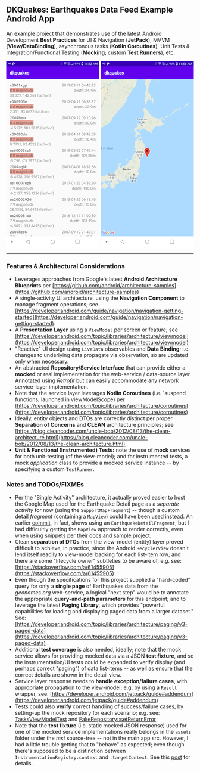 ## DKQuakes: Earthquakes Data Feed Example Android App

An example project that demonstrates use of the latest Android Development **Best Practices**
for UI & Navigation (**JetPack**), MVVM (**View/DataBinding**), asynchronous tasks (**Kotlin Coroutines**), Unit Tests & Integration/Functional Testing (**Mocking**; custom **Test Runners**), etc.

![Screenshot](screenshots/dkquakes-20201024_1-list.png)
![Screenshot](screenshots/dkquakes-20201024_1-map.png)

----

### Features & Architectural Considerations

 - Leverages approaches from Google's latest **Android Architecture Blueprints** per [https://github.com/android/architecture-samples](https://github.com/android/architecture-samples)
 - A single-activity UI architecture, using the **Navigation Component** to manage fragment operations; see [https://developer.android.com/guide/navigation/navigation-getting-started](https://developer.android.com/guide/navigation/navigation-getting-started).
 - A **Presentation Layer** using a `ViewModel` per screen or feature; see [https://developer.android.com/topic/libraries/architecture/viewmodel](https://developer.android.com/topic/libraries/architecture/viewmodel)
 - "Reactive" UI design using `LiveData` observables and **Data Binding**; i.e. changes to underlying data propagate via observation, so are updated only when necessary.
 - An abstracted **Repository/Service Interface** that can provide either a **mocked** or real implementation for the web-service / data-source layer. Annotated using *Retrofit* but can easily accommodate any network service-layer implementation.
 - Note that the service layer leverages **Kotlin Coroutines** (i.e. `suspend functions; launched in viewModelScope) per [https://developer.android.com/topic/libraries/architecture/coroutines](https://developer.android.com/topic/libraries/architecture/coroutines)
 - Ideally, entity objects and DTOs are correctly distinct per proper **Separation of Concerns** and **CLEAN** architecture principles; see [https://blog.cleancoder.com/uncle-bob/2012/08/13/the-clean-architecture.html](https://blog.cleancoder.com/uncle-bob/2012/08/13/the-clean-architecture.html).
 - **Unit & Functional (Instrumented) Tests:** note the use of **mock** services for both unit-testing (of the view-model); and for instrumented tests, a mock *application* class to provide a mocked service instance -- by specifying a custom `TestRunner`.

### Notes and TODOs/FIXMEs

 -  Per the "Single Activity" architecture, it actually proved easier to host the Google Map used for the Earthquake Detail page as a *separate activity* for now (using the `SupportMapFragment`) -- though a custom detail *fragment* (containing a `MapView`) could have been used instead. An earlier [commit](https://github.com/sfjava/dkquakes/commit/430423cf4f8865ea4ee7ae58001817aaf07ac6ac), in fact, shows using an `EarthquakeDetailFragment`, but I had difficultly getting the `MapView` approach to render correctly, even when using snippets per their [docs and sample project](https://developers.google.com/maps/documentation/android-sdk/map).
 -  Clean **separation of DTOs** from the view-model (entity) layer proved difficult to achieve, in practice, since the Android `RecyclerView` doesn't lend itself readily to view-model backing for each list-item row; and there are some "lifecycle owner" subtleties to be aware of, e.g. see: [https://stackoverflow.com/a/61455905](https://stackoverflow.com/a/61455905)
 - Even though the specifications for this project supplied a "hard-coded" query for only a **single page** of Earthquakes data from the *geonames.org* web-service, a logical "next step" would be to annotate the appropriate **query-and-path parameters** for this endpoint; and to leverage the latest **Paging Library**, which provides "powerful capabilities for loading and displaying paged data from a larger dataset." See: [https://developer.android.com/topic/libraries/architecture/paging/v3-paged-data](https://developer.android.com/topic/libraries/architecture/paging/v3-paged-data)
 - Additional **test coverage** is also needed, ideally; note that the mock service allows for providing mocked data via a JSON **test fixture**, and so the instrumentation/UI tests could be expanded to verify display (and perhaps correct "paging") of data list-items -- as well as ensure that the correct details are shown in the detail view.
 - Service layer response needs to **handle exception/failure cases**, with appropriate propagation to the view-model; e.g. by using a `Result` wrapper, see: [https://developer.android.com/jetpack/guide#addendum](https://developer.android.com/jetpack/guide#addendum)
 - Tests could also **verify** correct handling of success/failure cases, by setting-up the mock repository for each scenario; e.g. see: [TasksViewModelTest](https://github.com/android/architecture-samples/blob/main/app/src/test/java/com/example/android/architecture/blueprints/todoapp/tasks/TasksViewModelTest.kt) and [FakeRepository::setReturnError](https://github.com/android/architecture-samples/blob/main/app/src/sharedTest/java/com/example/android/architecture/blueprints/todoapp/data/source/FakeRepository.kt#L40)
- Note that the **test fixture** (i.e. static mocked JSON response) used for one of the mocked service implementations really belongs in the `assets` folder under the *test* source-tree -- not in the main app src. However, I had a little trouble getting that to "behave" as expected; even though there's supposed to be a distinction between `InstrumentationRegistry.context` and `.targetContext`. See this [post](https://stackoverflow.com/questions/24601053/assets-folder-in-android-studio-unit-test/35690692#35690692) for details.
